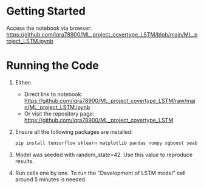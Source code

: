 # Getting Started

Access the notebook via browser:
https://github.com/iqra78900/ML_project_covertype_LSTM/blob/main/ML_project_LSTM.ipynb

# Running the Code

1. Either:
   - Direct link to notebook: https://github.com/iqra78900/ML_project_covertype_LSTM/raw/main/ML_project_LSTM.ipynb
   - Or visit the repository page: https://github.com/iqra78900/ML_project_covertype_LSTM

2. Ensure all the following packages are installed:
   ```bash
   pip install tensorflow sklearn matplotlib pandas numpy xgboost seaborn

3. Model was seeded with random_state=42. Use this value to reproduce results.

4. Run cells one by one. To run the "Development of LSTM model" cell around 5 minutes is needed
